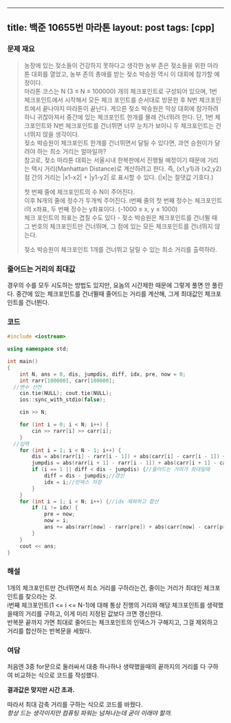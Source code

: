 ---
title: 백준 10655번 마라톤
layout: post
tags: [cpp]
--
### 문제 재요
> 농장에 있는 젖소들이 건강하지 못하다고 생각한 농부 존은 젖소들을 위한 마라톤 대회를 열었고, 농부 존의 총애를 받는 젖소 박승원 역시 이 대회에 참가할 예정이다.  
> 마라톤 코스는 N (3 ≤ N ≤ 100000) 개의 체크포인트로 구성되어 있으며, 1번 체크포인트에서 시작해서 모든 체크 포인트를 순서대로 방문한 후 N번 체크포인트에서 끝나야지 마라톤이 끝난다. 게으른 젖소 박승원은 막상 대회에 참가하려 하니 귀찮아져서 중간에 있는 체크포인트 한개를 몰래 건너뛰려 한다. 단, 1번 체크포인트와 N번 체크포인트를 건너뛰면 너무 눈치가 보이니 두 체크포인트는 건너뛰지 않을 생각이다.  
> 젖소 박승원이 체크포인트 한개를 건너뛰면서 달릴 수 있다면, 과연 승원이가 달려야 하는 최소 거리는 얼마일까?  
> 참고로, 젖소 마라톤 대회는 서울시내 한복판에서 진행될 예정이기 때문에 거리는 택시 거리(Manhattan Distance)로 계산하려고 한다. 즉, (x1,y1)과 (x2,y2) 점 간의 거리는 |x1-x2| + |y1-y2| 로 표시할 수 있다. (|x|는 절댓값 기호다.)  
> 
> 첫 번째 줄에 체크포인트의 수 N이 주어진다.  
> 이후 N개의 줄에 정수가 두개씩 주어진다. i번째 줄의 첫 번째 정수는 체크포인트 i의 x좌표, 두 번째 정수는 y좌표이다. (-1000 ≤ x, y ≤ 1000)  
> 체크 포인트의 좌표는 겹칠 수도 있다 - 젖소 박승원은 체크포인트를 건너뛸 때 그 번호의 체크포인트만 건너뛰며, 그 점에 있는 모든 체크포인트를 건너뛰지 않는다.  
> 
> 젖소 박승원이 체크포인트 1개를 건너뛰고 달릴 수 있는 최소 거리를 출력하라.

### 줄어드는 거리의 최대값
경우의 수를 모두 시도하는 방법도 있지만, 요놈의 시간제한 때문에 그렇게 풀면 안 풀린다.
중간에 있는 체크포인트를 건너뛸때 줄어드는 거리를 계산해, 그게 최대값인 체크포인트를 건너뛴다.
### 코드
```c++
#include <iostream>

using namespace std;

int main()
{
	int N, ans = 0, dis, jumpdis, diff, idx, pre, now = 0;
	int rarr[100000], carr[100000];
  //변수 선언
	cin.tie(NULL); cout.tie(NULL);
	ios::sync_with_stdio(false);

	cin >> N;

	for (int i = 0; i < N; i++) {
		cin >> rarr[i] >> carr[i];
	}
  //입력
	for (int i = 1; i < N - 1; i++) {
		dis = abs(rarr[i] - rarr[i - 1]) + abs(carr[i] - carr[i - 1]) + abs(rarr[i + 1] - rarr[i]) + abs(carr[i + 1] - carr[i]);//i번 체크포인트를 거쳐 i -1 번에서 i + 1번으로 가는 거리
		jumpdis = abs(rarr[i + 1] - rarr[i - 1]) + abs(carr[i + 1] - carr[i - 1]);//i - 1번에서 i + 1번으로 직통 거리
		if (i == 1 || diff < dis - jumpdis) {//줄어드는 거리가 최대일때
			diff = dis - jumpdis;//갱신
			idx = i;//인덱스 저장
		}
	}
	for (int i = 1; i < N; i++) {//idx 제외하고 합산
		if (i != idx) {
			pre = now;
			now = i;
			ans += abs(rarr[now] - rarr[pre]) + abs(carr[now] - carr[pre]);
		}
	}
	cout << ans;
}
```
### 해설
1개의 체크포인트만 건너뛰면서 최소 거리를 구하라는건, 줄이는 거리가 최대인 체크포인트를 찾으라는 것.  
i번째 체크포인트(1 <= i <= N-1)에 대해 통상 진행의 거리와 해당 체크포인트를 생략했을때의 거리를 구하고, 이게 미리 지정된 값보다 크면 갱신한다.  
반복문 끝까지 가면 최대로 줄어드는 체크포인트의 인덱스가 구해지고, 그걸 제외하고 거리를 합산하는 반복문을 세웠다.
### 여담
처음엔 3중 for문으로 둘러싸서 대충 하나하나 생략했을때의 끝까지의 거리를 다 구하여 비교하는 식으로 코드를 작성했다.  

**결과값은 맞지만 시간 초과.**

따라서 최대 감축 거리를 구하는 식으로 코드를 바꿨다.  
*항상 드는 생각이지만 컴퓨팅 파워는 넘쳐나는데 굳이 이래야 할까.*
